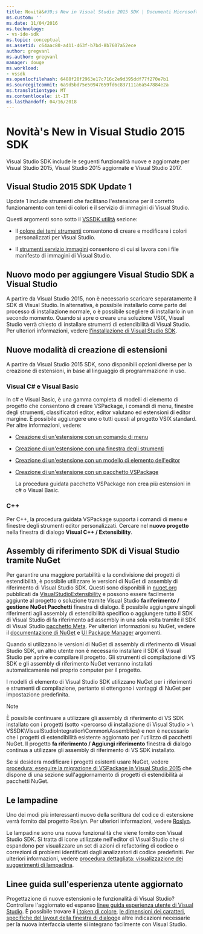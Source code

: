```yaml
---
title: Novità&#39;s New in Visual Studio 2015 SDK | Documenti Microsoft
ms.custom: ''
ms.date: 11/04/2016
ms.technology:
- vs-ide-sdk
ms.topic: conceptual
ms.assetid: c64aac80-a411-463f-b7bd-8b7607a52ece
author: gregvanl
ms.author: gregvanl
manager: douge
ms.workload:
- vssdk
ms.openlocfilehash: 6488f28f2963e17c716c2e9d395ddf77f270e7b1
ms.sourcegitcommit: 6a9d5bd75e50947659fd6c837111a6a547884e2a
ms.translationtype: MT
ms.contentlocale: it-IT
ms.lasthandoff: 04/16/2018
---
```

# <a name="what39s-new-in-the-visual-studio-2015-sdk"></a>Novità&#39;s New in Visual Studio 2015 SDK
Visual Studio SDK include le seguenti funzionalità nuove e aggiornate per Visual Studio 2015, Visual Studio 2015 aggiornate e Visual Studio 2017.  
  
## <a name="vs-2015-sdk-update-1"></a>Visual Studio 2015 SDK Update 1  
 Update 1 include strumenti che facilitano l'estensione per il corretto funzionamento con temi di colori e il servizio di immagini di Visual Studio.  
  
 Questi argomenti sono sotto il [VSSDK utilità](../extensibility/internals/vssdk-utilities.md) sezione:  
  
-   Il [colore dei temi strumenti](../extensibility/internals/color-theming-tools.md) consentono di creare e modificare i colori personalizzati per Visual Studio.  
  
-   Il [strumenti servizio immagini](../extensibility/internals/image-service-tools.md) consentono di cui si lavora con i file manifesto di immagini di Visual Studio.  
  
## <a name="new-way-to-add-the-visual-studio-sdk-to-visual-studio"></a>Nuovo modo per aggiungere Visual Studio SDK a Visual Studio  
 A partire da Visual Studio 2015, non è necessario scaricare separatamente il SDK di Visual Studio. In alternativa, è possibile installarlo come parte del processo di installazione normale, o è possibile scegliere di installarlo in un secondo momento. Quando si apre o creare una soluzione VSIX, Visual Studio verrà chiesto di installare strumenti di estendibilità di Visual Studio. Per ulteriori informazioni, vedere [l'installazione di Visual Studio SDK](../extensibility/installing-the-visual-studio-sdk.md).  
  
## <a name="new-ways-of-creating-extensions"></a>Nuove modalità di creazione di estensioni  
 A partire da Visual Studio 2015 SDK, sono disponibili opzioni diverse per la creazione di estensioni, in base al linguaggio di programmazione in uso.  
  
### <a name="visual-c-and-visual-basic"></a>Visual C# e Visual Basic  
 In c# e Visual Basic, è una gamma completa di modelli di elemento di progetto che consentono di creare VSPackage, i comandi di menu, finestre degli strumenti, classificatori editor, editor valutano ed estensioni di editor margine. È possibile aggiungere uno o tutti questi al progetto VSIX standard. Per altre informazioni, vedere:  
  
-   [Creazione di un'estensione con un comando di menu](../extensibility/creating-an-extension-with-a-menu-command.md)  
  
-   [Creazione di un'estensione con una finestra degli strumenti](../extensibility/creating-an-extension-with-a-tool-window.md)  
  
-   [Creazione di un'estensione con un modello di elemento dell'editor](../extensibility/creating-an-extension-with-an-editor-item-template.md)  
  
-   [Creazione di un'estensione con un pacchetto VSPackage](../extensibility/creating-an-extension-with-a-vspackage.md)  
  
     La procedura guidata pacchetto VSPackage non crea più estensioni in c# o Visual Basic.  
  
### <a name="c"></a>C++  
 Per C++, la procedura guidata VSPackage supporta i comandi di menu e finestre degli strumenti editor personalizzati. Cercare nel **nuovo progetto** nella finestra di dialogo **Visual C++ / Extensibility**.  
  
## <a name="vs-sdk-reference-assemblies-via-nuget"></a>Assembly di riferimento SDK di Visual Studio tramite NuGet  
 Per garantire una maggiore portabilità e la condivisione dei progetti di estendibilità, è possibile utilizzare le versioni di NuGet di assembly di riferimento di Visual Studio SDK.  Questi sono disponibili in [nuget.org](http://www.nuget.org) pubblicati da [VisualStudioExtensibility](http://www.nuget.org/profiles/VisualStudioExtensibility) e possono essere facilmente aggiunte al progetto o soluzione tramite Visual Studio **fa riferimento / gestione NuGet Pacchetti** finestra di dialogo. È possibile aggiungere singoli riferimenti agli assembly di estendibilità specifico o aggiungere tutto il SDK di Visual Studio di fa riferimento ad assembly in una sola volta tramite il SDK di Visual Studio [pacchetto Meta](http://www.nuget.org/packages/VSSDK_Reference_Assemblies). Per ulteriori informazioni su NuGet, vedere il [documentazione di NuGet](/NuGet) e [UI Package Manager](/NuGet/Tools/Package-Manager-UI) argomenti.  
  
 Quando si utilizzano le versioni di NuGet di assembly di riferimento di Visual Studio SDK, un altro utente non è necessario installare il SDK di Visual Studio per aprire e compilare il progetto.  Gli strumenti di compilazione di VS SDK e gli assembly di riferimento NuGet verranno installati automaticamente nel proprio computer per il progetto.  
  
 I modelli di elemento di Visual Studio SDK utilizzano NuGet per i riferimenti e strumenti di compilazione, pertanto si ottengono i vantaggi di NuGet per impostazione predefinita.  
  
> [!NOTE]
>  È possibile continuare a utilizzare gli assembly di riferimento di VS SDK installato con i progetti (sotto \<percorso di installazione di Visual Studio > \ VSSDK\VisualStudioIntegration\Common\Assemblies) e non è necessario che i progetti di estendibilità esistente aggiornato per l'utilizzo di pacchetti NuGet.  Il progetto **fa riferimento / Aggiungi riferimento** finestra di dialogo continua a utilizzare gli assembly di riferimento di VS SDK installato.  
>   
>  Se si desidera modificare i progetti esistenti usare NuGet, vedere [procedura: eseguire la migrazione di VSPackage in Visual Studio 2015](../extensibility/how-to-migrate-extensibility-projects-to-visual-studio-2015.md) che dispone di una sezione sull'aggiornamento di progetti di estendibilità ai pacchetti NuGet.  
  
## <a name="light-bulbs"></a>Le lampadine  
 Uno dei modi più interessanti nuovo della scrittura del codice di estensione verrà fornito dal progetto Roslyn. Per ulteriori informazioni, vedere [Roslyn](https://github.com/dotnet/Roslyn).  
  
 Le lampadine sono una nuova funzionalità che viene fornito con Visual Studio SDK. Si tratta di icone utilizzate nell'editor di Visual Studio che si espandono per visualizzare un set di azioni di refactoring di codice o correzioni di problemi identificati dagli analizzatori di codice predefiniti. Per ulteriori informazioni, vedere [procedura dettagliata: visualizzazione dei suggerimenti di lampadina](../extensibility/walkthrough-displaying-light-bulb-suggestions.md).  
  
## <a name="updated-user-experience-guidelines"></a>Linee guida sull'esperienza utente aggiornato  
 Progettazione di nuove estensioni o le funzionalità di Visual Studio? Controllare l'aggiornato ed espanso [linee guida esperienza utente di Visual Studio](../extensibility/ux-guidelines/visual-studio-user-experience-guidelines.md).  È possibile trovare il [i token di colore](../extensibility/ux-guidelines/shared-colors-for-visual-studio.md), [le dimensioni dei caratteri](../extensibility/ux-guidelines/fonts-and-formatting-for-visual-studio.md), [specifiche del layout della finestra di dialogo](../extensibility/ux-guidelines/layout-for-visual-studio.md)e altre indicazioni necessarie per la nuova interfaccia utente si integrano facilmente con Visual Studio.